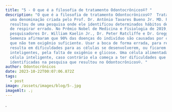 ```yaml
---
title: "5 - O que é a filosofia de tratamento Odontocrônicos©? "
description: "O que é a filosofia de tratamento Odontocrônicos©?  Trata-se de
  uma denominação criada pelo Prof. Dr. Antônio Tavares Bueno Jr. MD. PhD., que
  resultou de uma pesquisa onde ele identificou determinados hábitos deletérios
  de respirar errado. No Prêmio Nobel de Medicina e Fisiologia de 2019, os
  pesquisadores Dr. William Kaelin Jr., Dr. Peter Ratcliffe e Dr. Gregg L.
  Semenza afirmaram que 90% das doenças do indivíduo são causadas por células
  que não tem oxigênio suficiente. Usar a boca de forma errada, para respirar,
  resulta em dificuldades para as células se desenvolverem, ou ficarem
  inteligentes, pela falta de oxigênio e glicose. Uma célula alimentada é uma
  célula inteligente, caso contrário ela começa a ter dificuldades que foram
  identificadas na pesquisa que resultou no Odontocrônicos©. "
author: Odontocrônicos
date: 2023-10-22T00:07:06.872Z
tags:
  - post
image: /assets/images/blog/5-.jpg
imageAlt: .;
---
```

.